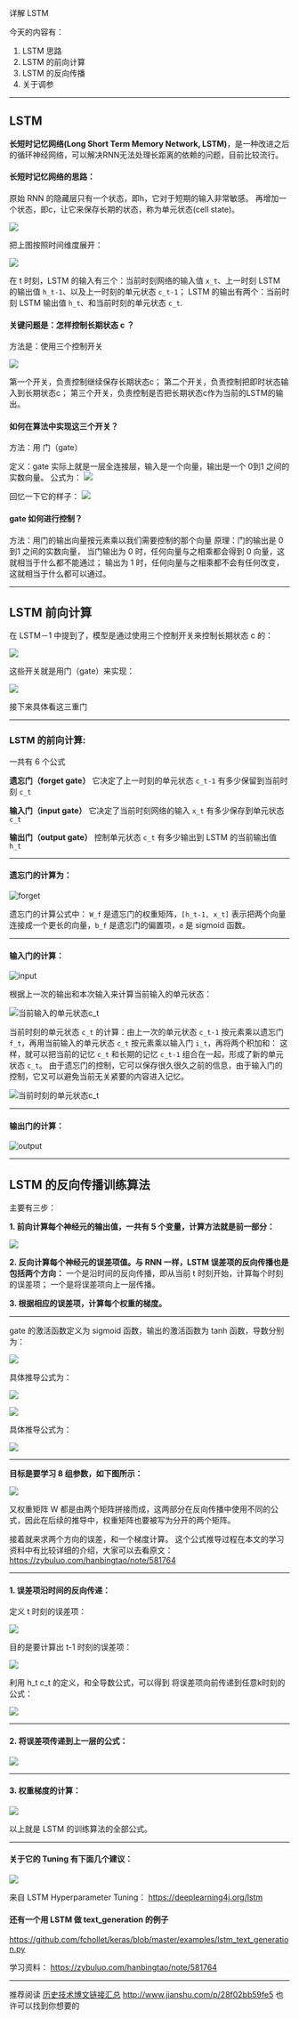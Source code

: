 详解 LSTM

今天的内容有：

1. LSTM 思路
2. LSTM 的前向计算
3. LSTM 的反向传播
4. 关于调参

---

## LSTM 

**长短时记忆网络(Long Short Term Memory Network, LSTM)**，是一种改进之后的循环神经网络，可以解决RNN无法处理长距离的依赖的问题，目前比较流行。

#### 长短时记忆网络的思路：

原始 RNN 的隐藏层只有一个状态，即h，它对于短期的输入非常敏感。
再增加一个状态，即c，让它来保存长期的状态，称为单元状态(cell state)。

![](http://upload-images.jianshu.io/upload_images/1667471-c9dbab3979794684.png?imageMogr2/auto-orient/strip%7CimageView2/2/w/1240)

把上图按照时间维度展开：

![](http://upload-images.jianshu.io/upload_images/1667471-38098a4880e6d5ee.png?imageMogr2/auto-orient/strip%7CimageView2/2/w/1240)


在 t 时刻，LSTM 的输入有三个：当前时刻网络的输入值 `x_t`、上一时刻 LSTM 的输出值 `h_t-1`、以及上一时刻的单元状态 `c_t-1`；
LSTM 的输出有两个：当前时刻 LSTM 输出值 `h_t`、和当前时刻的单元状态 `c_t`.

#### 关键问题是：怎样控制长期状态 c ？
方法是：使用三个控制开关

![](http://upload-images.jianshu.io/upload_images/1667471-1cfe33538b6c87cd.png?imageMogr2/auto-orient/strip%7CimageView2/2/w/1240)

第一个开关，负责控制继续保存长期状态c；
第二个开关，负责控制把即时状态输入到长期状态c；
第三个开关，负责控制是否把长期状态c作为当前的LSTM的输出。

#### 如何在算法中实现这三个开关？
方法：用 门（gate）

定义：gate 实际上就是一层全连接层，输入是一个向量，输出是一个 0到1 之间的实数向量。
公式为：
![](http://upload-images.jianshu.io/upload_images/1667471-bb8d1d0c2c5aa0f2.png?imageMogr2/auto-orient/strip%7CimageView2/2/w/1240)

回忆一下它的样子：
![](http://upload-images.jianshu.io/upload_images/1667471-7901f46a0180b280.png?imageMogr2/auto-orient/strip%7CimageView2/2/w/1240)

#### gate 如何进行控制？
方法：用门的输出向量按元素乘以我们需要控制的那个向量
原理：门的输出是 0到1 之间的实数向量，
当门输出为 0 时，任何向量与之相乘都会得到 0 向量，这就相当于什么都不能通过；
输出为 1 时，任何向量与之相乘都不会有任何改变，这就相当于什么都可以通过。


---

## LSTM 前向计算

在 LSTM－1 中提到了，模型是通过使用三个控制开关来控制长期状态 c 的：

![](http://upload-images.jianshu.io/upload_images/1667471-1cfe33538b6c87cd.png?imageMogr2/auto-orient/strip%7CimageView2/2/w/1240)

这些开关就是用门（gate）来实现：

![](http://upload-images.jianshu.io/upload_images/1667471-7901f46a0180b280.png?imageMogr2/auto-orient/strip%7CimageView2/2/w/1240)

接下来具体看这三重门

---

### LSTM 的前向计算:

一共有 6 个公式

**遗忘门（forget gate）**
它决定了上一时刻的单元状态 `c_t-1` 有多少保留到当前时刻 `c_t`

**输入门（input gate）**
它决定了当前时刻网络的输入 `x_t` 有多少保存到单元状态 `c_t`

**输出门（output gate）**
控制单元状态 `c_t` 有多少输出到 LSTM 的当前输出值 `h_t`

---

#### 遗忘门的计算为：

![forget](http://upload-images.jianshu.io/upload_images/1667471-81bc580ebc1b51e9.png?imageMogr2/auto-orient/strip%7CimageView2/2/w/1240)

遗忘门的计算公式中：
`W_f` 是遗忘门的权重矩阵，`[h_t-1, x_t]` 表示把两个向量连接成一个更长的向量，`b_f` 是遗忘门的偏置项，`σ` 是 sigmoid 函数。

---

#### 输入门的计算：


![input](http://upload-images.jianshu.io/upload_images/1667471-f013288618c83b31.png?imageMogr2/auto-orient/strip%7CimageView2/2/w/1240)

根据上一次的输出和本次输入来计算当前输入的单元状态：

![当前输入的单元状态c_t](http://upload-images.jianshu.io/upload_images/1667471-6443c16af1fc9fa1.png?imageMogr2/auto-orient/strip%7CimageView2/2/w/1240)

当前时刻的单元状态 `c_t` 的计算：由上一次的单元状态 `c_t-1` 按元素乘以遗忘门 `f_t`，再用当前输入的单元状态 `c_t` 按元素乘以输入门 `i_t`，再将两个积加和：
这样，就可以把当前的记忆 `c_t` 和长期的记忆 `c_t-1` 组合在一起，形成了新的单元状态 `c_t`。
由于遗忘门的控制，它可以保存很久很久之前的信息，由于输入门的控制，它又可以避免当前无关紧要的内容进入记忆。

![当前时刻的单元状态c_t](http://upload-images.jianshu.io/upload_images/1667471-9addd095ca99f567.png?imageMogr2/auto-orient/strip%7CimageView2/2/w/1240)

---

#### 输出门的计算：

![output](http://upload-images.jianshu.io/upload_images/1667471-963ff8645885f284.png?imageMogr2/auto-orient/strip%7CimageView2/2/w/1240)




---


## LSTM 的反向传播训练算法

主要有三步：

**1. 前向计算每个神经元的输出值，一共有 5 个变量，计算方法就是前一部分：**

![](http://upload-images.jianshu.io/upload_images/1667471-e7209fdb040ea1da.png?imageMogr2/auto-orient/strip%7CimageView2/2/w/1240)

**2. 反向计算每个神经元的误差项值。与 RNN 一样，LSTM 误差项的反向传播也是包括两个方向：**
一个是沿时间的反向传播，即从当前 t 时刻开始，计算每个时刻的误差项；
一个是将误差项向上一层传播。

**3. 根据相应的误差项，计算每个权重的梯度。**

---

gate 的激活函数定义为 sigmoid 函数，输出的激活函数为 tanh 函数，导数分别为：

![](http://upload-images.jianshu.io/upload_images/1667471-a91de874e723e790.png?imageMogr2/auto-orient/strip%7CimageView2/2/w/1240)

具体推导公式为：

![](http://upload-images.jianshu.io/upload_images/1667471-33c068c8e5a4b235.png?imageMogr2/auto-orient/strip%7CimageView2/2/w/1240)


![](http://upload-images.jianshu.io/upload_images/1667471-7701441080cb29b7.png?imageMogr2/auto-orient/strip%7CimageView2/2/w/1240)

具体推导公式为：

![](http://upload-images.jianshu.io/upload_images/1667471-c6e64fa1e9822b32.png?imageMogr2/auto-orient/strip%7CimageView2/2/w/1240)

---

**目标是要学习 8 组参数，如下图所示：**



![](http://upload-images.jianshu.io/upload_images/1667471-9da34d2b2b475e7a.png?imageMogr2/auto-orient/strip%7CimageView2/2/w/1240)


又权重矩阵 W 都是由两个矩阵拼接而成，这两部分在反向传播中使用不同的公式，因此在后续的推导中，权重矩阵也要被写为分开的两个矩阵。


接着就来求两个方向的误差，和一个梯度计算。
这个公式推导过程在本文的学习资料中有比较详细的介绍，大家可以去看原文：
https://zybuluo.com/hanbingtao/note/581764

---

#### 1. 误差项沿时间的反向传递：

定义 t 时刻的误差项：

![](http://upload-images.jianshu.io/upload_images/1667471-36b329f0e74bc182.png?imageMogr2/auto-orient/strip%7CimageView2/2/w/1240)

目的是要计算出 t-1 时刻的误差项：

![](http://upload-images.jianshu.io/upload_images/1667471-05a6a2d7bf14706d.png?imageMogr2/auto-orient/strip%7CimageView2/2/w/1240)


利用 h_t c_t 的定义，和全导数公式，可以得到 将误差项向前传递到任意k时刻的公式：

![](http://upload-images.jianshu.io/upload_images/1667471-fd64d232f4e83965.png?imageMogr2/auto-orient/strip%7CimageView2/2/w/1240)

---

#### 2. 将误差项传递到上一层的公式：


![](http://upload-images.jianshu.io/upload_images/1667471-48506e81bde6ac35.png?imageMogr2/auto-orient/strip%7CimageView2/2/w/1240)

---


#### 3. 权重梯度的计算：


![](http://upload-images.jianshu.io/upload_images/1667471-229f884af6e9ef36.png?imageMogr2/auto-orient/strip%7CimageView2/2/w/1240)

以上就是 LSTM 的训练算法的全部公式。

---

#### 关于它的 Tuning 有下面几个建议：

![](http://upload-images.jianshu.io/upload_images/1667471-a2e70323d48bd259.png?imageMogr2/auto-orient/strip%7CimageView2/2/w/1240)

来自 LSTM Hyperparameter Tuning：
https://deeplearning4j.org/lstm


#### 还有一个用 LSTM 做 text_generation 的例子

https://github.com/fchollet/keras/blob/master/examples/lstm_text_generation.py



学习资料：
https://zybuluo.com/hanbingtao/note/581764

---

推荐阅读 [历史技术博文链接汇总](http://www.jianshu.com/p/28f02bb59fe5)
http://www.jianshu.com/p/28f02bb59fe5
也许可以找到你想要的